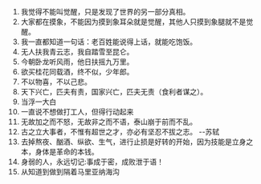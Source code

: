 1. 我觉得不能叫觉醒，只是发现了世界的另一部分真相。
2. 大家都在摸象，不能因为摸到象耳朵就是觉醒，其他人只摸到象腿就不是觉醒。
3. 我一直都知道一句话：老百姓能说得上话，就能吃饱饭。
4. 无人扶我青云志，我自踏雪至昆仑。
5. 今朝卧龙听风雨，他日扶摇九万里。
6. 欲买桂花同载酒，终不似，少年郎。
7. 不以物喜，不以己悲。
8. 天下兴亡，匹夫有责，国家兴亡，匹夫无责（食利者谋之）。
9. 当浮一大白
10. 一直说不想做打工人，但得行动起来
11. 无故加之而不怒，无故非之而不语，泰山崩于前而不乱。
12. 古之立大事者，不惟有超世之才，亦必有坚忍不拔之志。        --苏轼
13. 去掉熬夜、酗酒、纵欲、生气，进行止损是好转的开始，因为技能是立身之本，身体是革命的本钱。
14. 身弱的人，永远切记:事成于密，成败泄于语！
15. 从知道到做到隔着马里亚纳海沟